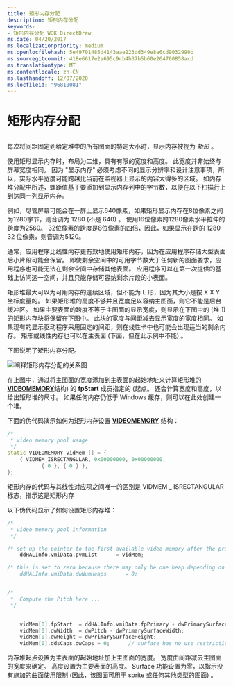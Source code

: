 ```yaml
---
title: 矩形内存分配
description: 矩形内存分配
keywords:
- 矩形内存分配 WDK DirectDraw
ms.date: 04/20/2017
ms.localizationpriority: medium
ms.openlocfilehash: 5e49701485d4143aae223dd349e8e6cd9032990b
ms.sourcegitcommit: 418e6617e2a695c9cb4b37b5b60e264760858acd
ms.translationtype: MT
ms.contentlocale: zh-CN
ms.lasthandoff: 12/07/2020
ms.locfileid: "96810081"
---
```

# <a name="rectangular-memory-allocation"></a>矩形内存分配


## <span id="ddk_rectangular_memory_allocation_gg"></span><span id="DDK_RECTANGULAR_MEMORY_ALLOCATION_GG"></span>


每次将间距固定到给定堆中的所有图面的特定大小时，显示内存被视为 *矩形* 。

使用矩形显示内存时，布局为二维，具有有限的宽度和高度。 此宽度并非始终与屏幕宽度相同。 因为 "显示内存" 必须考虑不同的显示分辨率和设计注意事项，所以，实际水平宽度可能跨越比当前在监视器上显示的内容大得多的区域。 如内存堆分配中所述，螺距值基于要添加到显示内存列中的字节数，以便在以下扫描行上到达同一列显示内存。

例如，尽管屏幕可能会在一屏上显示640像素，如果矩形显示内存在8位像素之间为1280字节，则音调为 1280 (不是 640) 。 使用16位像素跨1280像素水平拉伸的跨度为2560。 32位像素的跨度是8位像素的四倍，因此，如果显示在跨的 1280 32 位像素，则音调为5120。

通常，应用程序比线性内存更有效地使用矩形内存，因为在应用程序存储大型表面后小片段可能会保留。 即使剩余空间中的可用字节数大于任何新的图面要求，应用程序也可能无法在剩余空间中存储其他表面。 应用程序可以在第一次提供的基础上访问这一空间，并且只能存储可容纳剩余片段的小表面。

矩形堆最大可以为可用内存的连续区域，但不能为 L 形，因为其大小是按 X X Y 坐标度量的。 如果矩形堆的高度不够并且宽度足以容纳主图面，则它不能是后台缓冲区。 如果主要表面的跨度不等于主图面的显示宽度，则显示在下图中的 (堆 1) 的矩形内存块将保留在下图中。 此块的宽度与间距减去显示宽度的宽度相同。 如果现有的显示驱动程序采用固定的间距，则在线性卡中也可能会出现适当的剩余内存。 矩形或线性内存也可以在主表面 (下面，但在此示例中不能) 。

下图说明了矩形内存分配。

![阐释矩形内存分配的关系图](images/ddfig5.png)

在上图中，通过将主图面的宽度添加到主表面的起始地址来计算矩形堆的 [**VIDEOMEMORY**](/windows/win32/api/ddrawint/ns-ddrawint-videomemory)结构) 的 **fpStart** 成员指定的 (起点。 还会计算宽度和高度，以给出矩形堆的尺寸。 如果任何内存仍低于 Windows 缓存，则可以在此处创建一个堆。

下面的伪代码演示如何为矩形内存设置 [**VIDEOMEMORY**](/windows/win32/api/ddrawint/ns-ddrawint-videomemory) 结构：

```cpp
/*
 * video memory pool usage
 */
static VIDEOMEMORY vidMem [] = {
    { VIDMEM_ISRECTANGULAR, 0x00000000, 0x00000000,
           { 0 }, { 0 } },
};
```

矩形内存的代码与其线性对应项之间唯一的区别是 VIDMEM \_ ISRECTANGULAR 标志，指示这是矩形内存

以下伪代码显示了如何设置矩形内存堆：

```cpp
/*
 * video memory pool information
 */

/* set up the pointer to the first available video memory after the primary surface */
    ddHALInfo.vmiData.pvmList      = vidMem;

/* this is set to zero because there may only be one heap depending on the pitch 
    ddHALInfo.vmiData.dwNumHeaps      = 0; 


/*
 *  Compute the Pitch here ...
 */


    vidMem[0].fpStart  = ddHALInfo.vmiData.fpPrimary + dwPrimarySurfaceWidth;
    vidMem[0].dwWidth  = dwPitch - dwPrimarySurfaceWidth;
    vidMem[0].dwHeight = dwPrimarySurfaceHeight;
    vidMem[0].ddsCaps.dwCaps = 0;      // surface has no use restrictions
```

内存堆起点设置为主表面的起始地址加上主图面的宽度。 宽度由间距减去主图面的宽度来确定。 高度设置为主要表面的高度。 Surface 功能设置为零，以指示没有施加的曲面使用限制 (因此，该图面可用于 sprite 或任何其他类型的图面) 。

 

